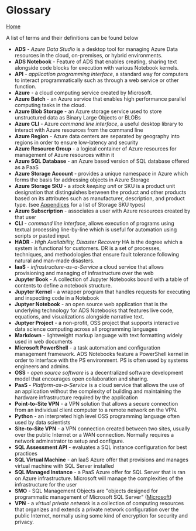 # Glossary
[Home](readme.md)

A list of terms and their definitions can be found below

* **ADS** - *Azure Data Studio* is a desktop tool for managing Azure Data resources in the cloud, on-premises, or hybrid environments. 
* **ADS Notebook** - Feature of ADS that enables creating, sharing text alongside code blocks for execution with various Notebook kernels.
* **API** - *application programming interface*, a standard way for computers to interact programmatically such as through a web service or other function. 
* **Azure** - a cloud computing service created by Microsoft.
* **Azure Batch** - an Azure service that enables high performance parallel computing tasks in the cloud.
* **Azure Blob Storage** - an Azure storage service used to store unstructured data as Binary Large Objects or BLOBs
* **Azure CLI** - Azure *command line interface*, a useful desktop library to interact with Azure resources from the command line
* **Azure Region** - Azure data centers are separated by geography into regions in order to ensure low-latency and security
* **Azure Resource Group** - a logical container of Azure resources for management of Azure resources within it 
* **Azure SQL Database** - an Azure based version of SQL database offered as a PaaS 
* **Azure Storage Account** - provides a unique namespace in Azure which forms the basis for addressing objects in Azure Storage
* **Azure Storage SKU** - a *stock keeping unit* or SKU is a product unit designation that distinguishes between the product and other products based on its attributes such as manufacturer, description, and product type. (see <a href="appendices.md">Appendices</a> for a list of Storage SKU types) 
* **Azure Subscription** - associates a user with Azure resources created by that user
* **CLI** - *command line interface*, allows execution of programs using textual processing line-by-line which is useful for automation using scripts or pasted input. 
* **HADR** - *High Availability, Disaster Recovery* HA is the degree which a system is functional for customers. DR is a set of processes, techniques, and methodologies that ensure fault tolerance following natural and man-made disasters.
* **IaaS** - *infrastructure-as-a-Service* a cloud service that allows provisioning and managing of infrastructure over the web
* **Jupyter Book** - A collection of Jupyter Notebooks bound with a table of contents to define a notebook structure.
* **Jupyter Kernel** - a wrapper program that handles requests for executing and inspecting code in a Notebook
* **Juptyer Notebook** - an open source web application that is the underlying technology for ADS Notebooks that features live code, equations, and visualizations alongside narrative text. 
* **Juptyer Project** - a non-profit, OSS project that supports interactive data science computing across all programming languages
* **Markdown** - lightweight markup language with text formatting widely used in web documents
* **Microsoft PowerShell** - a task automation and configuration management framework. ADS Notebooks feature a PowerShell kernel in order to interface with the PS environment. PS is often used by systems engineers and admins. 
* **OSS** - *open source software* is a decentralized software development model that encourages open collaboration and sharing.   
* **PaaS** - *Platform-as-a-Service* is a cloud service that allows the use of an application without the complexity of building and maintaining the hardware infrastructure required by the application
* **Point-to-Site VPN** - a VPN solution that allows a secure connection from an individual client computer to a remote network on the VPN. 
* **Python** - an interpreted high level OSS programming language often used by data scientists 
* **Site-to-Site VPN** - a VPN connection created between two sites, usually over the public Internet or a WAN connection. Normally requires a network adminstrator to setup and configure. 
* **SQL Assessment API** - evaluates a SQL instance configuration for best practices
* **SQL Virtual Machine** - an IaaS Azure offer that provisions and manages virtual machine with SQL Server installed
* **SQL Managed Instance** - a PaaS Azure offer for SQL Server that is ran on Azure infrastructure. Microsoft will manage the complexities of the infrastructure for the user  
* **SMO** - SQL Management Objects are "objects designed for programmatic management of Microsoft SQL Server" ([Microsoft](https://docs.microsoft.com/en-us/sql/relational-databases/server-management-objects-smo/overview-smo))
* **VPN** - a *virtual private network* is a collection of computing resources that organizes and extends a private network configuration over the public Internet, normally using some kind of encryption for security and privacy. 